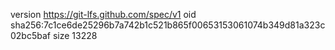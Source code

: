 version https://git-lfs.github.com/spec/v1
oid sha256:7c1ce6de25296b7a742b1c521b865f00653153061074b349d81a323c02bc5baf
size 13228
